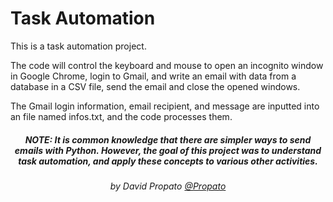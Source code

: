 # Task Automation

This is a task automation project.

The code will control the keyboard and mouse to open an incognito window in Google Chrome, login to Gmail, and write an email with data from a database in a CSV file, send the email and close the opened windows.

The Gmail login information, email recipient, and message are inputted into an file named infos.txt, and the code processes them.

<h5 align="center">NOTE: It is common knowledge that there are simpler ways to send emails with Python. However, the goal of this project was to understand task automation, and apply these concepts to various other activities.</h5>

<h6 align="center">by David Propato <a href="https://github.com/Propato">@Propato</a></h6>
